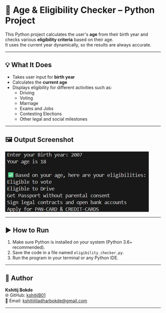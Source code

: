 # 🎯 Age & Eligibility Checker – Python Project

This Python project calculates the user's **age** from their birth year and checks various **eligibility criteria** based on their age.  
It uses the current year dynamically, so the results are always accurate.

---

## 💡 What It Does

- Takes user input for **birth year**  
- Calculates the **current age**  
- Displays eligibility for different activities such as:
  - Driving
  - Voting
  - Marriage
  - Exams and Jobs
  - Contesting Elections
  - Other legal and social milestones  

---

## 🖼️ Output Screenshot

![Output](Output.png)

---

## ▶️ How to Run

1. Make sure Python is installed on your system (Python 3.6+ recommended).  
2. Save the code in a file named `eligibility_checker.py`.  
3. Run the program in your terminal or any Python IDE.  

---

## 👤 Author

**Kshitij Bokde**  
🌐 GitHub: [kshitijB01](https://github.com/kshitijB01)  
📧 Email: [kshitijliladharbokde@gmail.com](mailto:kshitijliladharbokde@gmail.com)

---

